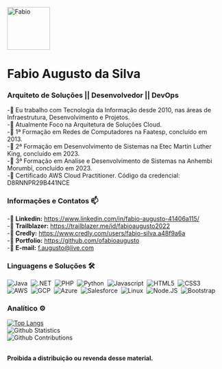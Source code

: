 
<img src="https://static-00.iconduck.com/assets.00/web-developer-illustration-1004x1024-wcqgbag3.png" alt="Fabio" width=100 height=100/>

# Fabio Augusto da Silva <br>
### Arquiteto de Soluções || Desenvolvedor || DevOps <br>

-🎯 Eu trabalho com Tecnologia da Informação desde 2010, nas áreas de Infraestrutura, Desenvolvimento e Projetos. <br>
-🎯 Atualmente Foco na Arquitetura de Soluções Cloud. <br>
-🎯 1ª Formação em Redes de Computadores na Faatesp, concluído em 2013. <br>
-🎯 2ª Formação em Desenvolvimento de Sistemas na Etec Martin Luther King, concluído em 2023. <br>
-🎯 3ª Formação em Analise e Desenvolvimento de Sistemas na Anhembi Morumbi, concluído em 2023. <br>
-🎯 Certificado AWS Cloud Practitioner. Código da credencial: D8RNNPR29B441NCE<br>

### Informações e Contatos 📫

-🎯 **Linkedin:** https://www.linkedin.com/in/fabio-augusto-41406a115/<br>
-🎯 **Trailblazer:** https://trailblazer.me/id/fabioaugusto2022<br>
-🎯 **Credly:** https://www.credly.com/users/fabio-silva.a48f9a6a<br>
-🎯 **Portfolio:** https://github.com/ofabioaugusto<br>
-🎯 **E-mail:** f.augusto@live.com<br>

### Linguagens e Soluções 🛠

![Java](https://img.shields.io/badge/Java-ED8B00?style=for-the-badge&logo=openjdk&logoColor=white)&nbsp;
![.NET](https://img.shields.io/badge/.NET-5C2D91?style=for-the-badge&logo=.net&logoColor=white)&nbsp;
![PHP](https://img.shields.io/badge/PHP-777BB4?style=for-the-badge&logo=php&logoColor=white)&nbsp;
![Python](https://img.shields.io/badge/Python-3776AB?style=for-the-badge&logo=python&logoColor=white)&nbsp;
![Javascript](https://img.shields.io/badge/JavaScript-F7DF1E?style=for-the-badge&logo=javascript&logoColor=black)&nbsp;
![HTML5](https://img.shields.io/badge/HTML5-E34F26?style=for-the-badge&logo=html5&logoColor=white)&nbsp;
![CSS3](https://img.shields.io/badge/CSS3-1572B6?style=for-the-badge&logo=css3&logoColor=white)&nbsp;
![AWS](https://img.shields.io/badge/Amazon_AWS-232F3E?style=for-the-badge&logo=amazon-aws&logoColor=white)&nbsp;
![GCP](https://img.shields.io/badge/Google_Cloud-4285F4?style=for-the-badge&logo=google-cloud&logoColor=white)&nbsp;
![Azure](https://img.shields.io/badge/Microsoft_Azure-0089D6?style=for-the-badge&logo=microsoft-azure&logoColor=white)&nbsp;
![Salesforce](https://img.shields.io/badge/Salesforce-00A1E0?style=for-the-badge&logo=Salesforce&logoColor=white)&nbsp;
![Linux](https://img.shields.io/badge/Linux-FCC624?style=for-the-badge&logo=linux&logoColor=black)&nbsp;
![Node.JS](https://img.shields.io/badge/Node.js-43853D?style=for-the-badge&logo=node.js&logoColor=white)&nbsp;
![Bootstrap](https://img.shields.io/badge/Bootstrap-563D7C?style=for-the-badge&logo=bootstrap&logoColor=white)&nbsp;

### Analítico ⚙️

[![Top Langs](https://github-readme-stats.vercel.app/api/top-langs/?username=ofabioaugusto&langs_count=8)](https://github.com/anuraghazra/github-readme-stats)<br>
![Github Statistics](https://github-readme-stats.vercel.app/api/?username=ofabioaugusto&count_private=true&show_icons=true&PAT_1=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)<br>
![Github Contributions](https://github-readme-streak-stats.herokuapp.com/?user=ofabioaugusto&hide_border=true&range=all_time&PAT_1=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)<br>
<br> 

**Proibida a distribuição ou revenda desse material.**
